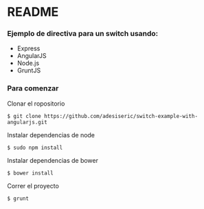 # README #

### Ejemplo de directiva para un switch usando: ###

* Express
* AngularJS
* Node.js
* GruntJS

### Para comenzar ###

Clonar el ropositorio

>
    $ git clone https://github.com/adesiseric/switch-example-with-angularjs.git

Instalar dependencias de node
>
    $ sudo npm install

Instalar dependencias de bower
>
    $ bower install

Correr el proyecto
>
    $ grunt